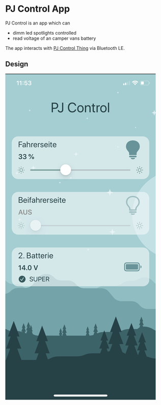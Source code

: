 # PJ Control App
PJ Control is an app which can
 * dimm led spotlights controlled 
 * read voltage of an camper vans battery

The app interacts with [PJ Control Thing](https://github.com/kramerjul/pj-control-thing) via Bluetooth LE.

## Design

![App Design](./docs/IMG_5739B5E1C603-1.jpeg)